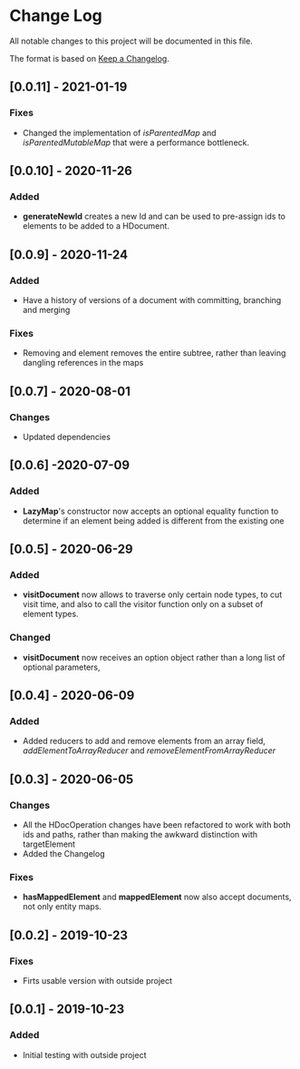 # Change Log
All notable changes to this project will be documented in this file.

The format is based on [Keep a Changelog](http://keepachangelog.com/).


## [0.0.11] - 2021-01-19

### Fixes
- Changed the implementation of *isParentedMap* and *isParentedMutableMap* that
were a performance bottleneck.

## [0.0.10] - 2020-11-26

### Added
- **generateNewId** creates a new Id and can be used to pre-assign ids
to elements to be added to a HDocument.

## [0.0.9] - 2020-11-24

### Added
- Have a history of versions of a document with committing, branching
and merging

### Fixes
- Removing and element removes the entire subtree, rather than
leaving dangling references in the maps

## [0.0.7] - 2020-08-01

### Changes
- Updated dependencies

## [0.0.6] -2020-07-09

### Added
- **LazyMap**'s constructor now accepts an optional equality
  function to determine if an element being added is different
  from the existing one

## [0.0.5] - 2020-06-29

### Added
- **visitDocument** now allows to traverse only certain
node types, to cut visit time, and also to call the visitor
function only on a subset of element types.

### Changed
- **visitDocument** now receives an option object rather
than a long list of optional parameters, 

## [0.0.4] - 2020-06-09

### Added
- Added reducers to add and remove elements from an array
field, *addElementToArrayReducer* and *removeElementFromArrayReducer*

## [0.0.3] - 2020-06-05

### Changes
- All the HDocOperation changes have been refactored to work
with both ids and paths, rather than making the awkward
distinction with targetElement
- Added the Changelog

### Fixes
- **hasMappedElement** and **mappedElement** now also
accept documents, not only entity maps.  

## [0.0.2] - 2019-10-23

### Fixes
- Firts usable version with outside project

## [0.0.1] - 2019-10-23

### Added
- Initial testing with outside project
